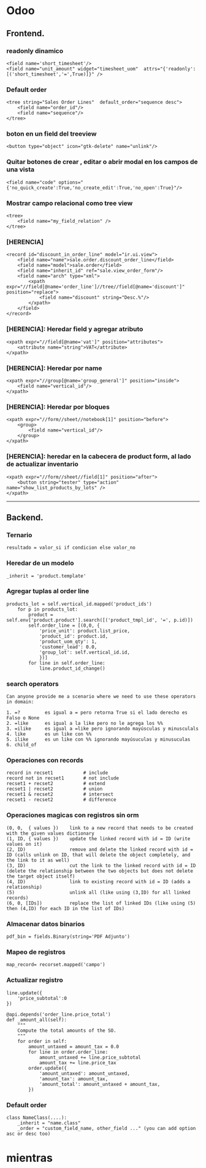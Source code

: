 # Odoo

## Frontend.

### readonly dinamico
~~~
<field name='short_timesheet'/> 
<field name="unit_amount" widget="timesheet_uom"  attrs="{'readonly':[('short_timesheet','=',True)]}" />
~~~

### Default order
~~~
<tree string="Sales Order Lines"  default_order="sequence desc">
    <field name="order_id"/>
    <field name="sequence"/>
</tree>
~~~

### boton en un field del treeview
~~~
<button type="object" icon="gtk-delete" name="unlink"/>
~~~

### Quitar botones de crear , editar o abrir modal en los campos de una vista
~~~
<field name="code" options="{'no_quick_create':True,'no_create_edit':True,'no_open':True}"/>
~~~

### Mostrar campo relacional como tree view
~~~
<tree>
    <field name="my_field_relation" />
</tree>
~~~


### [HERENCIA]
~~~
<record id="discount_in_order_line" model="ir.ui.view">
    <field name="name">sale.order.discount_order_line</field>
    <field name="model">sale.order</field>
    <field name="inherit_id" ref="sale.view_order_form"/>
    <field name="arch" type="xml">
        <xpath expr="//field[@name='order_line']//tree//field[@name='discount']" position="replace">
            <field name="discount" string="Desc.%"/>
        </xpath>
    </field>
</record>
~~~



### [HERENCIA]: Heredar field y agregar atributo
~~~
<xpath expr="//field[@name='vat']" position="attributes">
    <attribute name="string">VAT</attribute>
</xpath>
~~~

### [HERENCIA]: Heredar por name
~~~
<xpath expr="//group[@name='group_general']" position="inside">
    <field name="vertical_id"/>
</xpath>
~~~

### [HERENCIA]: Heredar por bloques
~~~
<xpath expr="//form//sheet//notebook[1]" position="before">
    <group>
        <field name="vertical_id"/>
    </group>
</xpath>
~~~

### [HERENCIA]: heredar en la cabecera de product form, al lado de actualizar inventario
~~~
<xpath expr="//form//sheet//field[1]" position="after">
    <button string="tester" type="action" name="show_list_products_by_lots" />
</xpath> 
~~~


___ 



## Backend.

### Ternario
~~~
resultado = valor_si if condicion else valor_no

~~~

### Heredar de un modelo
~~~
_inherit = 'product.template'
~~~

### Agregar tuplas al order line
~~~
products_lot = self.vertical_id.mapped('product_ids')
    for p in products_lot:
        product = self.env['product.product'].search([('product_tmpl_id', '=', p.id)])
        self.order_line = [(0,0, {
            'price_unit': product.list_price,
            'product_id': product.id,             
            'product_uom_qty': 1,
            'customer_lead': 0.0,
            'group_lot': self.vertical_id.id,
            })]
        for line in self.order_line:
            line.product_id_change()
~~~

### search operators
~~~
Can anyone provide me a scenario where we need to use these operators in domain:

1. =?         es igual a = pero retorna True si el lado derecho es Falso o None
2. =like      es igual a la like pero no le agrega los %%
3. =ilike     es igual a =like pero ignorando mayúsculas y minusculals
4. like       es un like con %%
5. ilike      es un like con %% ignorando mayúsuculas y minusuculas
6. child_of
~~~

### Operaciones con records
~~~
record in recset1           # include
record not in recset1       # not include
recset1 + recset2           # extend
recset1 | recset2           # union
recset1 & recset2           # intersect
recset1 - recset2           # difference
~~~

### Operaciones magicas con registros sin orm
~~~
(0, 0,  { values })    link to a new record that needs to be created with the given values dictionary
(1, ID, { values })    update the linked record with id = ID (write values on it)
(2, ID)                remove and delete the linked record with id = ID (calls unlink on ID, that will delete the object completely, and the link to it as well)
(3, ID)                cut the link to the linked record with id = ID (delete the relationship between the two objects but does not delete the target object itself)
(4, ID)                link to existing record with id = ID (adds a relationship)
(5)                    unlink all (like using (3,ID) for all linked records)
(6, 0, [IDs])          replace the list of linked IDs (like using (5) then (4,ID) for each ID in the list of IDs)
~~~

### Almacenar datos binarios
~~~
pdf_bin = fields.Binary(string='PDF Adjunto')
~~~

### Mapeo de registros
~~~
map_record= recorset.mapped('campo')
~~~

### Actualizar registro
~~~
line.update({
    'price_subtotal':0
})

@api.depends('order_line.price_total')
def _amount_all(self):
    """
    Compute the total amounts of the SO.
    """
    for order in self:
        amount_untaxed = amount_tax = 0.0
        for line in order.order_line:
            amount_untaxed += line.price_subtotal
            amount_tax += line.price_tax
        order.update({
            'amount_untaxed': amount_untaxed,
            'amount_tax': amount_tax,
            'amount_total': amount_untaxed + amount_tax,
        })
~~~

### Default order
~~~
class NameClass(....):
    _inherit = "name.class"
    _order = "custom_field_name, other_field ..." (you can add option asc or desc too)
~~~

# mientras
